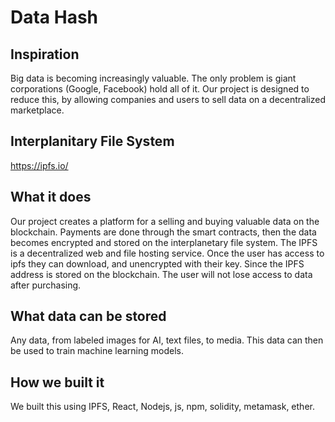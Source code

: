 # Data Hash

## Inspiration
Big data is becoming increasingly valuable. The only problem is giant corporations (Google, Facebook) hold all of it. Our project is designed to reduce this, by allowing companies and users to sell data on a decentralized marketplace. 

## Interplanitary File System
https://ipfs.io/

## What it does
Our project creates a platform for a selling and buying valuable data on the blockchain. Payments are done through the smart contracts, then the data becomes encrypted and stored on the interplanetary file system. The IPFS is a decentralized web and file hosting service. Once the user has access to ipfs they can download, and unencrypted with their key. Since the IPFS address is stored on the blockchain. The user will not lose access to data after purchasing. 
## What data can be stored
Any data, from labeled images for AI, text files, to media. This data can then be used to train machine learning models.
## How we built it
We built this using IPFS, React, Nodejs, js, npm, solidity, metamask, ether.
